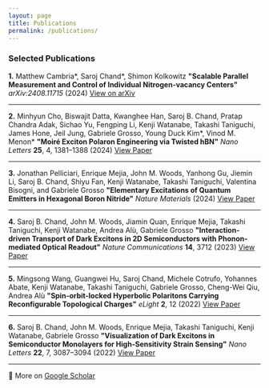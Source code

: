 ```yaml
---
layout: page
title: Publications
permalink: /publications/
---
```


### Selected Publications

**1.** Matthew Cambria*, Saroj Chand*, Shimon Kolkowitz
**"Scalable Parallel Measurement and Control of Individual Nitrogen-vacancy Centers"**
*arXiv:2408.11715* (2024)
[View on arXiv](https://arxiv.org/abs/2408.11715)

---

**2.** Minhyun Cho, Biswajit Datta, Kwanghee Han, Saroj B. Chand, Pratap Chandra Adak, Sichao Yu, Fengping Li, Kenji Watanabe, Takashi Taniguchi, James Hone, Jeil Jung, Gabriele Grosso, Young Duck Kim*, Vinod M. Menon*
**"Moiré Exciton Polaron Engineering via Twisted hBN"**
*Nano Letters* **25**, 4, 1381–1388 (2024)
[View Paper](https://doi.org/10.1021/acs.nanolett.4c04996)

---

**3.** Jonathan Pelliciari, Enrique Mejia, John M. Woods, Yanhong Gu, Jiemin Li, Saroj B. Chand, Shiyu Fan, Kenji Watanabe, Takashi Taniguchi, Valentina Bisogni, and Gabriele Grosso
**"Elementary Excitations of Quantum Emitters in Hexagonal Boron Nitride"**
*Nature Materials* (2024)
[View Paper](https://doi.org/10.1038/s41563-024-01866-4)

---

**4.** Saroj B. Chand, John M. Woods, Jiamin Quan, Enrique Mejia, Takashi Taniguchi, Kenji Watanabe, Andrea Alù, Gabriele Grosso
**"Interaction-driven Transport of Dark Excitons in 2D Semiconductors with Phonon-mediated Optical Readout"**
*Nature Communications* **14**, 3712 (2023)
[View Paper](https://doi.org/10.1038/s41467-023-39339-y)

---

**5.** Mingsong Wang, Guangwei Hu, Saroj Chand, Michele Cotrufo, Yohannes Abate, Kenji Watanabe, Takashi Taniguchi, Gabriele Grosso, Cheng-Wei Qiu, Andrea Alù
**"Spin-orbit-locked Hyperbolic Polaritons Carrying Reconfigurable Topological Charges"**
*eLight* **2**, 12 (2022)
[View Paper](https://link.springer.com/article/10.1186/s43593-022-00018-y)

---

**6.** Saroj B. Chand, John M. Woods, Enrique Mejia, Takashi Taniguchi, Kenji Watanabe, Gabriele Grosso
**"Visualization of Dark Excitons in Semiconductor Monolayers for High-Sensitivity Strain Sensing"**
*Nano Letters* **22**, 7, 3087–3094 (2022)
[View Paper](https://pubs.acs.org/doi/full/10.1021/acs.nanolett.2c00436)


---


📘 More on [Google Scholar](https://scholar.google.com/citations?user=jVg0RxEAAAAJ&hl=en)

